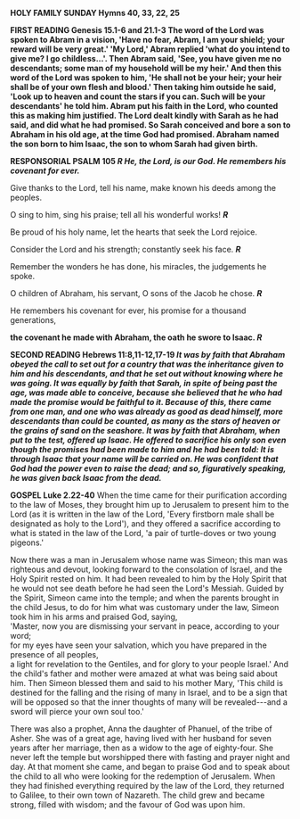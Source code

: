 **HOLY FAMILY SUNDAY Hymns 40, 33, 22, 25**

**FIRST READING Genesis 15.1-6 and 21.1-3 The word of the Lord was
spoken to Abram in a vision, 'Have no fear, Abram, I am your shield;
your reward will be very great.' 'My Lord,' Abram replied 'what do you
intend to give me? I go childless...'. Then Abram said, 'See, you have
given me no descendants; some man of my household will be my heir.' And
then this word of the Lord was spoken to him, 'He shall not be your
heir; your heir shall be of your own flesh and blood.' Then taking him
outside he said, 'Look up to heaven and count the stars if you can. Such
will be your descendants' he told him. Abram put his faith in the Lord,
who counted this as making him justified. The Lord dealt kindly with
Sarah as he had said, and did what he had promised. So Sarah conceived
and bore a son to Abraham in his old age, at the time God had promised.
Abraham named the son born to him Isaac, the son to whom Sarah had given
birth.**

**RESPONSORIAL PSALM 105 *R He, the Lord, is our God. He remembers his
covenant for ever.***

Give thanks to the Lord, tell his name, make known his deeds among the
peoples.

O sing to him, sing his praise; tell all his wonderful works! ***R***

Be proud of his holy name, let the hearts that seek the Lord rejoice.

Consider the Lord and his strength; constantly seek his face. ***R***

Remember the wonders he has done, his miracles, the judgements he spoke.

O children of Abraham, his servant, O sons of the Jacob he chose.
***R***

He remembers his covenant for ever, his promise for a thousand
generations,

**the covenant he made with Abraham, the oath he swore to Isaac. *R***

**SECOND READING Hebrews 11:8,11-12,17-19 *It was by faith that Abraham
obeyed the call to set out for a country that was the inheritance given
to him and his descendants, and that he set out without knowing where he
was going. It was equally by faith that Sarah, in spite of being past
the age, was made able to conceive, because she believed that he who had
made the promise would be faithful to it. Because of this, there came
from one man, and one who was already as good as dead himself, more
descendants than could be counted, as many as the stars of heaven or the
grains of sand on the seashore. It was by faith that Abraham, when put
to the test, offered up Isaac. He offered to sacrifice his only son even
though the promises had been made to him and he had been told: It is
through Isaac that your name will be carried on. He was confident that
God had the power even to raise the dead; and so, figuratively speaking,
he was given back Isaac from the dead.***

**GOSPEL Luke 2.22-40** When the time came for their purification
according to the law of Moses, they brought him up to Jerusalem to
present him to the Lord (as it is written in the law of the Lord, 'Every
firstborn male shall be designated as holy to the Lord'), and they
offered a sacrifice according to what is stated in the law of the Lord,
'a pair of turtle-doves or two young pigeons.'

Now there was a man in Jerusalem whose name was Simeon; this man was
righteous and devout, looking forward to the consolation of Israel, and
the Holy Spirit rested on him. It had been revealed to him by the Holy
Spirit that he would not see death before he had seen the Lord's
Messiah. Guided by the Spirit, Simeon came into the temple; and when the
parents brought in the child Jesus, to do for him what was customary
under the law, Simeon took him in his arms and praised God, saying,\
'Master, now you are dismissing your servant in peace, according to your
word;\
for my eyes have seen your salvation, which you have prepared in the
presence of all peoples,\
a light for revelation to the Gentiles, and for glory to your people
Israel.' And the child's father and mother were amazed at what was being
said about him. Then Simeon blessed them and said to his mother Mary,
'This child is destined for the falling and the rising of many in
Israel, and to be a sign that will be opposed so that the inner thoughts
of many will be revealed---and a sword will pierce your own soul too.'

There was also a prophet, Anna the daughter of Phanuel, of the tribe of
Asher. She was of a great age, having lived with her husband for seven
years after her marriage, then as a widow to the age of eighty-four. She
never left the temple but worshipped there with fasting and prayer night
and day. At that moment she came, and began to praise God and to speak
about the child to all who were looking for the redemption of Jerusalem.
When they had finished everything required by the law of the Lord, they
returned to Galilee, to their own town of Nazareth. The child grew and
became strong, filled with wisdom; and the favour of God was upon him.

